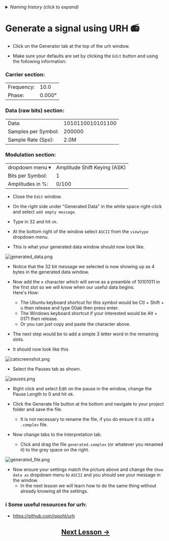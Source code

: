 <details><summary><i>Naming history (click to expand)</i></summary>
<pre>
2023 May 22: 030_Generate_a_signal.md
</pre>
</details>

# Generate a signal using URH 📻

- Click on the Generator tab at the top of the urh window.

- Make sure your defaults are set by clicking the `Edit` button and using the following information:  

### Carrier section:  

  | | |
  |-------|-----|
  |Frequency:| 10.0|
  |Phase:| 0.000°|  

### Data (raw bits) section:

  | | |
  |-------|-----|
  |Data:| 1010110010101100|
  |Samples per Symbol:| 200000|
  |Sample Rate (Sps):| 2.0M| 

### Modulation section:

  | | |
  |-------|-----|
  |dropdown menu ▾|Amplitude Shift Keying (ASK)|
  |Bits per Symbol:| 1|
  |Amplitudes in %:| 0/100|

- Close the `Edit` window.

- On the right side under "Generated Data" in the white space right-click and select `add empty message`.

- Type in 32 and hit `ok`.

- At the bottom right of the window select `ASCII` from the `viewtype` dropdown menu.

- This is what your generated data window should now look like.

![generated_data.png](https://github.com/python-can-define-radio/sdr-course/blob/main/classroom_activities/Chx_Misc/Images/generated_data.png?raw=true) 

- Notice that the 32 bit message we selected is now showing up as 4 bytes in the generated data window.

- Now add the « character which will serve as a preamble of 10101011 in the first slot so we will know when our useful data begins.  
  Here's How:
    - The Ubuntu keyboard shortcut for this symbol would be Ctl + Shift + u then release and type 00ab then press enter.
    - The Windows keyboard shortcut if your interested would be Alt + 0171 then release.
    - Or you can just copy and paste the character above.
 
- The next step would be to add a simple 3 letter word in the remaining slots.

- It should now look like this

![catscreenshot.png](https://github.com/python-can-define-radio/sdr-course/blob/main/classroom_activities/Chx_Misc/Images/catscreenshot.png?raw=true) 

- Select the Pauses tab as shown.

![pauses.png](https://github.com/python-can-define-radio/sdr-course/blob/main/classroom_activities/Chx_Misc/Images/pauses.png?raw=true) 

- Right click and select Edit on the pause in the window, change the Pause Length to 0 and hit ok.

- Click the Generate file button at the bottom and navigate to your project folder and save the file.
    - It is not necessary to rename the file, if you do ensure it is still a `.complex` file.

- Now change tabs to the Interpretation tab.
    - Click and drag the file `generated.complex` (or whatever you renamed it) to the grey space on the right.
 
![generated_file.png](https://github.com/python-can-define-radio/sdr-course/blob/main/classroom_activities/Chx_Misc/Images/generated_file.png?raw=true) 

- Now ensure your settings match the picture above and change the  `Show data as` dropdown menu to `ASCII` and you should see your message in the window.
    - In the next lesson we will learn how to do the same thing without already knowing all the settings.

### ℹ️ Some useful resources for urh:

- https://github.com/jopohl/urh

## <p align="center">[Next Lesson &rarr;](https://github.com/python-can-define-radio/sdr-course/blob/main/classroom_activities/Ch03_Analyzing_Signals_URH/040_Interpret_unknown_signal.md)</p>
